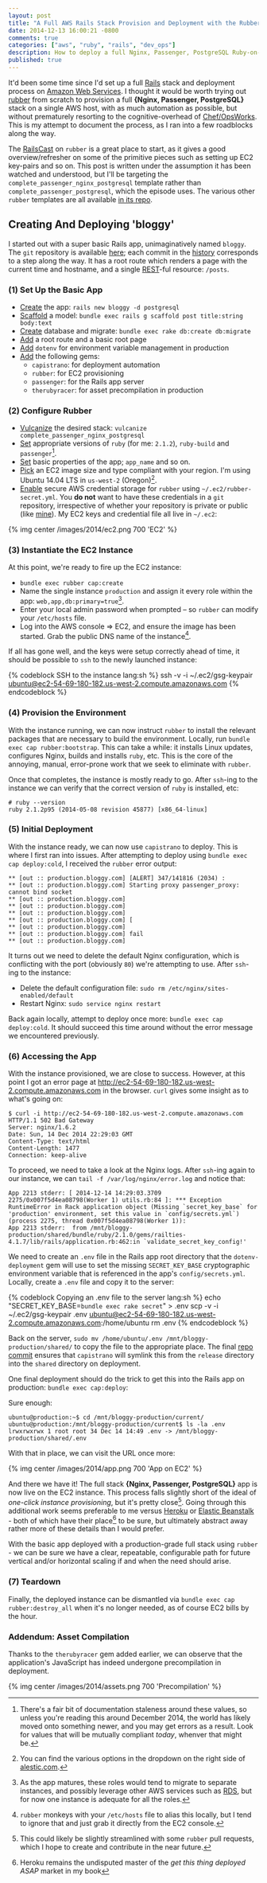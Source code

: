 ```yaml
---
layout: post
title: "A Full AWS Rails Stack Provision and Deployment with the Rubber Gem"
date: 2014-12-13 16:00:21 -0800
comments: true
categories: ["aws", "ruby", "rails", "dev_ops"]
description: How to deploy a full Nginx, Passenger, PostgreSQL Ruby-on-Rails stack on Amazon Web Services using the Rubber gem.
published: true
---
```


It'd been some time since I'd set up a full [Rails][rails] stack and deployment process on [Amazon Web Services][aws]. I thought it would be worth trying out [rubber][rubber] from scratch to provision a full **{Nginx, Passenger, PostgreSQL}** stack on a single AWS host, with as much automation as possible, but without prematurely resorting to the cognitive-overhead of [Chef/OpsWorks][chef]. This is my attempt to document the process, as I ran into a few roadblocks along the way.
<!--more-->

The [RailsCast][railscast] on `rubber` is a great place to start, as it gives a good overview/refresher on some of the primitive pieces such as setting up EC2 key-pairs and so on. This post is written under the assumption it has been watched and understood, but I'll be targeting the `complete_passenger_nginx_postgresql` template rather than `complete_passenger_postgresql`, which the episode uses. The various other `rubber` templates are all available [in its repo][temp].

## Creating And Deploying 'bloggy'

I started out with a super basic Rails app, unimaginatively named `bloggy`. The `git` repository is available [here][bloggy]; each commit in the [history][commits] corresponds to a step along the way. It has a root route which renders a page with the current time and hostname, and a single [REST][rest]-ful resource: `/posts`.

### (1) Set Up the Basic App

* [Create][create] the app: `rails new bloggy -d postgresql`
* [Scaffold][scaffold] a model: `bundle exec rails g scaffold post title:string body:text`
* [Create][db] database and migrate: `bundle exec rake db:create db:migrate`
* [Add][root] a root route and a basic root page
* [Add][dotenv] `dotenv` for environment variable management in production
* [Add][gems] the following gems:
  * `capistrano`: for deployment automation
  * `rubber`: for EC2 provisioning
  * `passenger`: for the Rails app server
  * `therubyracer`: for asset precompilation in production

### (2) Configure Rubber

* [Vulcanize][vulc] the desired stack: `vulcanize complete_passenger_nginx_postgresql`
* [Set][ruby] appropriate versions of `ruby` (for me: `2.1.2`), `ruby-build` and `passenger`[^1].
* [Set][basic] basic properties of the app; `app_name` and so on.
* [Pick][region] an EC2 image size and type compliant with your region. I'm using Ubuntu 14.04 LTS in `us-west-2` (Oregon)[^2].
* [Enable][secure] secure AWS credential storage for `rubber` using `~/.ec2/rubber-secret.yml`. You **do not** want to have these credentials in a `git` repository, irrespective of whether your repository is private or public (like [mine][bloggy]). My EC2 keys and credential file all live in `~/.ec2`:

{% img center /images/2014/ec2.png 700 'EC2' %}

### (3) Instantiate the EC2 Instance

At this point, we're ready to fire up the EC2 instance:

* `bundle exec rubber cap:create`
* Name the single instance `production` and assign it every role within the app: `web,app,db:primary=true`[^3].
* Enter your local admin password when prompted – so `rubber` can modify your `/etc/hosts` file.
* Log into the AWS console => EC2, and ensure the image has been started. Grab the public DNS name of the instance[^4].

If all has gone well, and the keys were setup correctly ahead of time, it should be possible to `ssh` to the newly launched instance:

{% codeblock SSH to the instance lang:sh %}
ssh -v -i ~/.ec2/gsg-keypair ubuntu@ec2-54-69-180-182.us-west-2.compute.amazonaws.com
{% endcodeblock %}

### (4) Provision the Environment

With the instance running, we can now instruct `rubber` to install the relevant packages that are necessary to build the environment. Locally, run `bundle exec cap rubber:bootstrap`. This can take a while: it installs Linux updates, configures Nginx, builds and installs `ruby`, etc. This is the core of the annoying, manual, error-prone work that we seek to eliminate with `rubber`.

Once that completes, the instance is mostly ready to go. After `ssh`-ing to the instance we can verify that the correct version of `ruby` is installed, etc:

    # ruby --version
    ruby 2.1.2p95 (2014-05-08 revision 45877) [x86_64-linux]

### (5) Initial Deployment

With the instance ready, we can now use `capistrano` to deploy. This is where I first ran into issues. After attempting to deploy using `bundle exec cap deploy:cold`, I received the `rubber` error output:

    ** [out :: production.bloggy.com] [ALERT] 347/141816 (2034) :
    ** [out :: production.bloggy.com] Starting proxy passenger_proxy: cannot bind socket
    ** [out :: production.bloggy.com]
    ** [out :: production.bloggy.com]
    ** [out :: production.bloggy.com]
    ** [out :: production.bloggy.com] [
    ** [out :: production.bloggy.com]
    ** [out :: production.bloggy.com] fail
    ** [out :: production.bloggy.com]

It turns out we need to delete the default Nginx configuration, which is conflicting with the port (obviously `80`) we're attempting to use. After `ssh`-ing to the instance:

* Delete the default configuration file: `sudo rm /etc/nginx/sites-enabled/default`
* Restart Nginx: `sudo service nginx restart`

Back again locally, attempt to deploy once more: `bundle exec cap deploy:cold`. It should succeed this time around without the error message we encountered previously.

### (6) Accessing the App

With the instance provisioned, we are close to success. However, at this point I got an error page at http://ec2-54-69-180-182.us-west-2.compute.amazonaws.com in the browser. `curl` gives some insight as to what's going on:

    $ curl -i http://ec2-54-69-180-182.us-west-2.compute.amazonaws.com
    HTTP/1.1 502 Bad Gateway
    Server: nginx/1.6.2
    Date: Sun, 14 Dec 2014 22:29:03 GMT
    Content-Type: text/html
    Content-Length: 1477
    Connection: keep-alive

To proceed, we need to take a look at the Nginx logs. After `ssh`-ing again to our instance, we can `tail -f /var/log/nginx/error.log` and notice that:

    App 2213 stderr: [ 2014-12-14 14:29:03.3709 2275/0x007f5d4ea08798(Worker 1) utils.rb:84 ]: *** Exception RuntimeError in Rack application object (Missing `secret_key_base` for 'production' environment, set this value in `config/secrets.yml`) (process 2275, thread 0x007f5d4ea08798(Worker 1)):
    App 2213 stderr:  from /mnt/bloggy-production/shared/bundle/ruby/2.1.0/gems/railties-4.1.7/lib/rails/application.rb:462:in `validate_secret_key_config!'

We need to create an `.env` file in the Rails app root directory that the `dotenv-deployment` gem will use to set the missing `SECRET_KEY_BASE` cryptographic environment variable that is referenced in the app's `config/secrets.yml`. Locally, create a `.env` file and copy it to the server:

{% codeblock Copying an .env file to the server lang:sh %}
echo "SECRET_KEY_BASE=`bundle exec rake secret`" > .env
scp -v -i ~/.ec2/gsg-keypair .env ubuntu@ec2-54-69-180-182.us-west-2.compute.amazonaws.com:/home/ubuntu
rm .env
{% endcodeblock %}

Back on the server, `sudo mv /home/ubuntu/.env /mnt/bloggy-production/shared/` to copy the file to the appropriate place. The final [repo commit][capis] ensures that `capistrano` will symlink this from the `release` directory into the `shared` directory on deployment.

One final deployment should do the trick to get this into the Rails app on production: `bundle exec cap:deploy`:

Sure enough:

    ubuntu@production:~$ cd /mnt/bloggy-production/current/
    ubuntu@production:/mnt/bloggy-production/current$ ls -la .env
    lrwxrwxrwx 1 root root 34 Dec 14 14:49 .env -> /mnt/bloggy-production/shared/.env

With that in place, we can visit the URL once more:

{% img center /images/2014/app.png 700 'App on EC2' %}

And there we have it! The full stack **{Nginx, Passenger, PostgreSQL}** app is now live on the EC2 instance. This process falls slightly short of the ideal of *one-click instance provisioning*, but it's pretty close[^5]. Going through this additional work seems preferable to me versus [Heroku][heroku] or [Elastic Beanstalk][eb] - both of which have their place[^6] to be sure, but ultimately abstract away rather more of these details than I would prefer.

With the basic app deployed with a production-grade full stack using `rubber` - we can be sure we have a clear, repeatable, configurable path for future vertical and/or horizontal scaling if and when the need should arise.

### (7) Teardown

Finally, the deployed instance can be dismantled via `bundle exec cap rubber:destroy_all` when it's no longer needed, as of course EC2 bills by the hour.

### Addendum: Asset Compilation

Thanks to the `therubyracer` gem added earlier, we can observe that the application's JavaScript has indeed undergone precompilation in deployment.

{% img center /images/2014/assets.png 700 'Precompilation' %}

[rails]: http://rubyonrails.org/
[rubber]: https://github.com/rubber/rubber
[chef]: http://docs.aws.amazon.com/opsworks/latest/userguide/workingcookbook-chef11.html
[create]: https://github.com/dliggat/bloggy/commit/e52a13e96549230cb8f0f1ad7e81381ae2434013
[scaffold]: https://github.com/dliggat/bloggy/commit/dcddbc02350812ce9f94842d09078b93f2257cb7
[db]: https://github.com/dliggat/bloggy/commit/f59b8f311aab8cd24c8213f64b4e1441fdf03243
[railscast]: http://railscasts.com/episodes/347-rubber-and-amazon-ec2
[bloggy]: https://github.com/dliggat/bloggy
[commits]: https://github.com/dliggat/bloggy/commits/master
[root]: https://github.com/dliggat/bloggy/commit/521fac60a7ab97e9c7a1fb2c6f54b514dbaa2a44
[dotenv]: https://github.com/dliggat/bloggy/commit/5999bed32663165875726437cf04f3a0a23ff6ea
[gems]: https://github.com/dliggat/bloggy/compare/5999bed...63b4a27
[vulc]: https://github.com/dliggat/bloggy/commit/de11b73ede158f3b6a439ea68d8ebdc797850e74
[ruby]: https://github.com/dliggat/bloggy/compare/de11b73...d2536ec
[basic]: https://github.com/dliggat/bloggy/commit/d046ae4314ba669f465c18c9be0606de3398e22f
[region]: https://github.com/dliggat/bloggy/commit/d71b25d31986cd56543eeaae2b36b091f08de4f6
[secure]: https://github.com/dliggat/bloggy/commit/b1f0d94aba4da1e6eabdfb01290c3b06ead8384f
[capis]: https://github.com/dliggat/bloggy/commit/23bac39176accbee69ba3465d8aad92e822f2972
[heroku]: https://www.heroku.com/
[aws]: http://aws.amazon.com/
[eb]: http://aws.amazon.com/elasticbeanstalk/
[temp]: https://github.com/rubber/rubber/tree/master/templates
[rest]: http://en.wikipedia.org/wiki/Representational_state_transfer

[^1]: There's a fair bit of documentation staleness around these values, so unless you're reading this around December 2014, the world has likely moved onto something newer, and you may get errors as a result. Look for values that will be mutually compliant *today*, whenver that might be.
[^2]: You can find the various options in the dropdown on the right side of [alestic.com](http://alestic.com).
[^3]: As the app matures, these roles would tend to migrate to separate instances, and possibly leverage other AWS services such as [RDS](http://aws.amazon.com/rds/), but for now one instance is adequate for all the roles.
[^4]: `rubber` monkeys with your `/etc/hosts` file to alias this locally, but I tend to ignore that and just grab it directly from the EC2 console.
[^5]: This could likely be slightly streamlined with some `rubber` pull requests, which I hope to create and contribute in the near future.
[^6]: Heroku remains the undisputed master of the *get this thing deployed ASAP* market in my book


